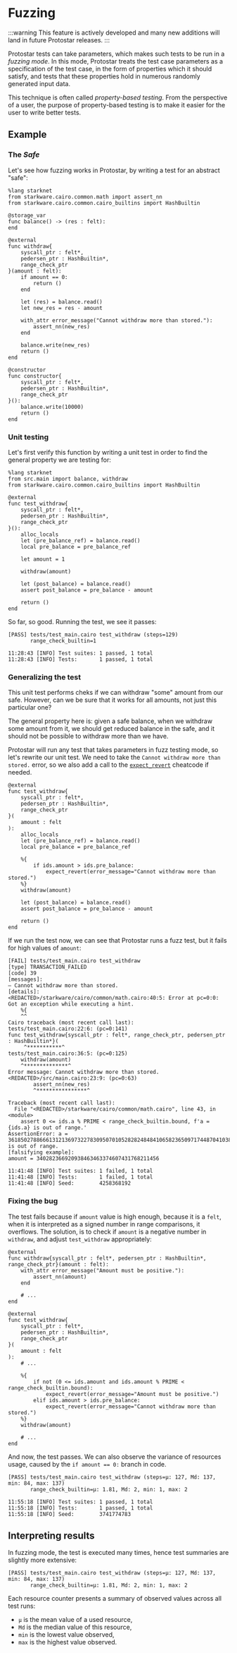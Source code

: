 # Fuzzing

:::warning
This feature is actively developed and many new additions will land in future Protostar releases.
:::

Protostar tests can take parameters, which makes such tests to be run in a _fuzzing mode_.
In this mode, Protostar treats the test case parameters as a specification of the test case,
in the form of properties which it should satisfy,
and tests that these properties hold in numerous randomly generated input data.

This technique is often called _property-based testing_.
From the perspective of a user, the purpose of property-based testing is to make it easier for the
user to write better tests.

## Example

### The _Safe_

Let's see how fuzzing works in Protostar, by writing a test for an abstract "safe":

```cairo title="src/main.cairo"
%lang starknet
from starkware.cairo.common.math import assert_nn
from starkware.cairo.common.cairo_builtins import HashBuiltin

@storage_var
func balance() -> (res : felt):
end

@external
func withdraw{
    syscall_ptr : felt*,
    pedersen_ptr : HashBuiltin*,
    range_check_ptr
}(amount : felt):
    if amount == 0:
        return ()
    end

    let (res) = balance.read()
    let new_res = res - amount

    with_attr error_message("Cannot withdraw more than stored."):
        assert_nn(new_res)
    end

    balance.write(new_res)
    return ()
end

@constructor
func constructor{
    syscall_ptr : felt*,
    pedersen_ptr : HashBuiltin*,
    range_check_ptr
}():
    balance.write(10000)
    return ()
end
```

### Unit testing

Let's first verify this function by writing a unit test in order to find the general property we are
testing for:

```cairo title="tests/test_main.cairo"
%lang starknet
from src.main import balance, withdraw
from starkware.cairo.common.cairo_builtins import HashBuiltin

@external
func test_withdraw{
    syscall_ptr : felt*,
    pedersen_ptr : HashBuiltin*,
    range_check_ptr
}():
    alloc_locals
    let (pre_balance_ref) = balance.read()
    local pre_balance = pre_balance_ref

    let amount = 1

    withdraw(amount)

    let (post_balance) = balance.read()
    assert post_balance = pre_balance - amount

    return ()
end
```

So far, so good. Running the test, we see it passes:

```text title="$ protostar test"
[PASS] tests/test_main.cairo test_withdraw (steps=129)
       range_check_builtin=1

11:28:43 [INFO] Test suites: 1 passed, 1 total
11:28:43 [INFO] Tests:       1 passed, 1 total
```

### Generalizing the test

This unit test performs cheks if we can withdraw "some" amount from our safe.
However, can we be sure that it works for all amounts, not just this particular one?

The general property here is: given a safe balance, when we withdraw some amount from it,
we should get reduced balance in the safe, and it should not be possible to withdraw more than we
have.

Protostar will run any test that takes parameters in fuzz testing mode, so let's rewrite our unit
test.
We need to take the `Cannot withdraw more than stored.` error, so we also add a call to
the [`expect_revert`](../02-cheatcodes/expect-revert.md) cheatcode if needed.

```cairo title="tests/test_main.cairo
@external
func test_withdraw{
    syscall_ptr : felt*,
    pedersen_ptr : HashBuiltin*,
    range_check_ptr
}(
    amount : felt
):
    alloc_locals
    let (pre_balance_ref) = balance.read()
    local pre_balance = pre_balance_ref

    %{
        if ids.amount > ids.pre_balance:
            expect_revert(error_message="Cannot withdraw more than stored.")
    %}
    withdraw(amount)

    let (post_balance) = balance.read()
    assert post_balance = pre_balance - amount

    return ()
end
```

If we run the test now, we can see that Protostar runs a fuzz test, but it fails for high values
of `amount`:

```text title="$ protostar test"
[FAIL] tests/test_main.cairo test_withdraw
[type] TRANSACTION_FAILED
[code] 39
[messages]:
— Cannot withdraw more than stored.
[details]:
<REDACTED>/starkware/cairo/common/math.cairo:40:5: Error at pc=0:0:
Got an exception while executing a hint.
    %{
    ^^
Cairo traceback (most recent call last):
tests/test_main.cairo:22:6: (pc=0:141)
func test_withdraw{syscall_ptr : felt*, range_check_ptr, pedersen_ptr : HashBuiltin*}(
     ^***********^
tests/test_main.cairo:36:5: (pc=0:125)
    withdraw(amount)
    ^**************^
Error message: Cannot withdraw more than stored.
<REDACTED>/src/main.cairo:23:9: (pc=0:63)
        assert_nn(new_res)
        ^****************^

Traceback (most recent call last):
  File "<REDACTED>/starkware/cairo/common/math.cairo", line 43, in <module>
    assert 0 <= ids.a % PRIME < range_check_builtin.bound, f'a = {ids.a} is out of range.'
AssertionError: a = 3618502788666131213697322783095070105282824848410658236509717448704103819025 is out of range.
[falsifying example]:
amount = 340282366920938463463374607431768211456

11:41:48 [INFO] Test suites: 1 failed, 1 total
11:41:48 [INFO] Tests:       1 failed, 1 total
11:41:48 [INFO] Seed:        4258368192
```

### Fixing the bug

The test fails because if `amount` value is high enough, because it is a `felt`, when it is
interpreted as a signed number in range comparisons, it overflows.
The solution, is to check if `amount` is a negative number in `withdraw`, and adjust `test_withdraw`
appropriately:

```cairo title="src/main.cairo"
@external
func withdraw{syscall_ptr : felt*, pedersen_ptr : HashBuiltin*, range_check_ptr}(amount : felt):
    with_attr error_message("Amount must be positive."):
        assert_nn(amount)
    end
    
    # ...
end
```

```cairo title="tests/test_main.cairo"
@external
func test_withdraw{
    syscall_ptr : felt*,
    pedersen_ptr : HashBuiltin*,
    range_check_ptr
}(
    amount : felt
):
    # ...
    
    %{
        if not (0 <= ids.amount and ids.amount % PRIME < range_check_builtin.bound):
            expect_revert(error_message="Amount must be positive.")
        elif ids.amount > ids.pre_balance:
            expect_revert(error_message="Cannot withdraw more than stored.")
    %}
    withdraw(amount)
    
    # ...
end
```

And now, the test passes.
We can also observe the variance of resources usage, caused by the `if amount == 0:` branch in code.

```text title="$ protostar test"
[PASS] tests/test_main.cairo test_withdraw (steps=μ: 127, Md: 137, min: 84, max: 137)
       range_check_builtin=μ: 1.81, Md: 2, min: 1, max: 2

11:55:18 [INFO] Test suites: 1 passed, 1 total
11:55:18 [INFO] Tests:       1 passed, 1 total
11:55:18 [INFO] Seed:        3741774783
```

## Interpreting results

In fuzzing mode, the test is executed many times, hence test summaries are slightly more extensive:

```
[PASS] tests/test_main.cairo test_withdraw (steps=μ: 127, Md: 137, min: 84, max: 137)
       range_check_builtin=μ: 1.81, Md: 2, min: 1, max: 2
```

Each resource counter presents a summary of observed values across all test runs:
- `μ` is the mean value of a used resource,
- `Md` is the median value of this resource,
- `min` is the lowest value observed,
- `max` is the highest value observed.
